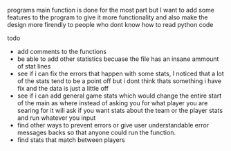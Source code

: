 programs main function is done for the most part but I want to add some features to the program to give it more functionality and also make the design more firendly to people who dont know how to read python code

todo
- add comments to the functions
- be able to add other statistics becuase the file has an insane ammount of stat lines
- see if i can fix the errors that happen with some stats, I noticed that a lot of the stats tend to be a point off but i dont think thats something i have fix and the data is just a little off
- see if i can add general game stats which would change the entire start of the main as  where instead of asking you for what player you are searing for it will ask if you want stats about the team  or the player stats and run whatever you input
- find other ways to prevent errors or give user understandable error messages backs so that anyone could run the function.
- find stats that match between players
